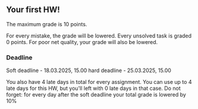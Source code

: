 ## Your first HW!

The maximum grade is 10 points.

For every mistake, the grade will be lowered.
Every unsolved task is graded 0 points.
For poor net quality, your grade will also be lowered.

### Deadline
Soft deadline - 18.03.2025, 15.00
hard deadline - 25.03.2025, 15.00

You also have 4 late days in total for every assignment. You can use up to 4 late days for this HW, but you'll left with 0 late days in that case. 
Do not forget: for every day after the soft deadline your total grade is lowered by 10%
